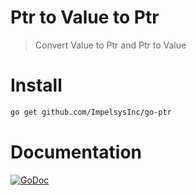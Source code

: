 # Ptr to Value to Ptr

> Convert Value to Ptr and Ptr to Value

# Install

```sh
go get github.com/ImpelsysInc/go-ptr
```

# Documentation
    
[![GoDoc](https://godoc.org/github.com/ImpelsysInc/ptr?status.svg)](https://godoc.org/github.com/ImpelsysInc/ptr)